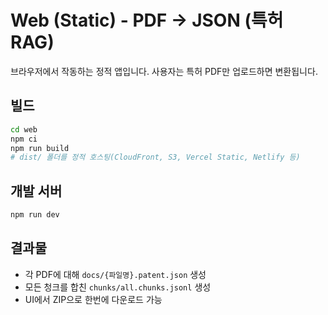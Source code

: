 # Web (Static) - PDF → JSON (특허 RAG)

브라우저에서 작동하는 정적 앱입니다. 사용자는 특허 PDF만 업로드하면 변환됩니다.

## 빌드

```bash
cd web
npm ci
npm run build
# dist/ 폴더를 정적 호스팅(CloudFront, S3, Vercel Static, Netlify 등)
```

## 개발 서버

```bash
npm run dev
```

## 결과물

- 각 PDF에 대해 `docs/{파일명}.patent.json` 생성
- 모든 청크를 합친 `chunks/all.chunks.jsonl` 생성
- UI에서 ZIP으로 한번에 다운로드 가능
